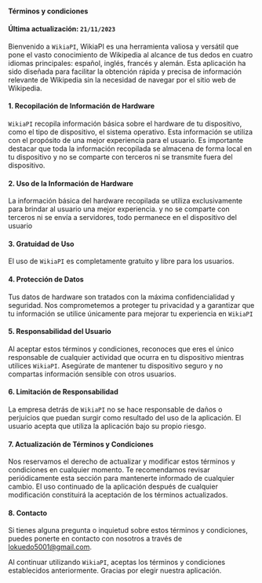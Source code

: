 #### Términos y condiciones
#### Última actualización: `21/11/2023`

Bienvenido a `WikiaPI`, WikiaPI es una herramienta valiosa y versátil que pone el vasto conocimiento de Wikipedia al alcance de tus dedos en cuatro idiomas principales: español, inglés, francés y alemán. Esta aplicación ha sido diseñada para facilitar la obtención rápida y precisa de información relevante de Wikipedia sin la necesidad de navegar por el sitio web de Wikipedia.

#### 1. Recopilación de Información de Hardware

`WikiaPI` recopila información básica sobre el hardware de tu dispositivo, como el tipo de dispositivo, el sistema operativo. Esta información se utiliza con el propósito de una mejor experiencia para el usuario. Es importante destacar que toda la información recopilada se almacena de forma local en tu dispositivo y no se comparte con terceros ni se transmite fuera del dispositivo.

#### 2. Uso de la Información de Hardware

La información básica del hardware recopilada se utiliza exclusivamente para brindar al usuario una mejor experiencia. y no se comparte con terceros ni se envía a servidores, todo permanece en el dispositivo del usuario

#### 3. Gratuidad de Uso

El uso de `WikiaPI` es completamente gratuito y libre para los usuarios.

#### 4. Protección de Datos

Tus datos de hardware son tratados con la máxima confidencialidad y seguridad. Nos comprometemos a proteger tu privacidad y a garantizar que tu información se utilice únicamente para mejorar tu experiencia en `WikiaPI`

#### 5. Responsabilidad del Usuario

Al aceptar estos términos y condiciones, reconoces que eres el único responsable de cualquier actividad que ocurra en tu dispositivo mientras utilices `WikiaPI`. Asegúrate de mantener tu dispositivo seguro y no compartas información sensible con otros usuarios.

#### 6. Limitación de Responsabilidad

La empresa detrás de `WikiaPI` no se hace responsable de daños o perjuicios que puedan surgir como resultado del uso de la aplicación. El usuario acepta que utiliza la aplicación bajo su propio riesgo.

#### 7. Actualización de Términos y Condiciones

Nos reservamos el derecho de actualizar y modificar estos términos y condiciones en cualquier momento. Te recomendamos revisar periódicamente esta sección para mantenerte informado de cualquier cambio. El uso continuado de la aplicación después de cualquier modificación constituirá la aceptación de los términos actualizados.

#### 8. Contacto

Si tienes alguna pregunta o inquietud sobre estos términos y condiciones, puedes ponerte en contacto con nosotros a través de lokuedo5001@gmail.com.

Al continuar utilizando `WikiaPI`, aceptas los términos y condiciones establecidos anteriormente. Gracias por elegir nuestra aplicación.